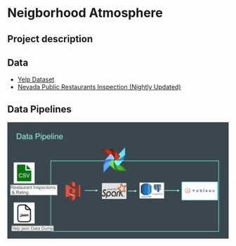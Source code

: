 # Neigborhood Atmosphere
## Project description
## Data
* [Yelp Dataset]( https://www.yelp.com/dataset/challenge)
* [Nevada Public Restaurants Inspection (Nightly Updated)](https://www.southernnevadahealthdistrict.org/permits-and-regulations/restaurant-inspections/developers/)
## Data Pipelines
![alt text](https://github.com/YOUYOU1205/YelpNeighborhoodBigData/blob/master/docs/data_pipline.png)

